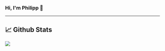 ### Hi, I'm Philipp 👋
--------

## 📈 Github Stats
![](https://github-readme-stats.vercel.app/api/top-langs/?username=philipp-mos&layout=compact&hide=javascript,jupyter%20notebook,css,html&langs_count=7&theme=dark)

